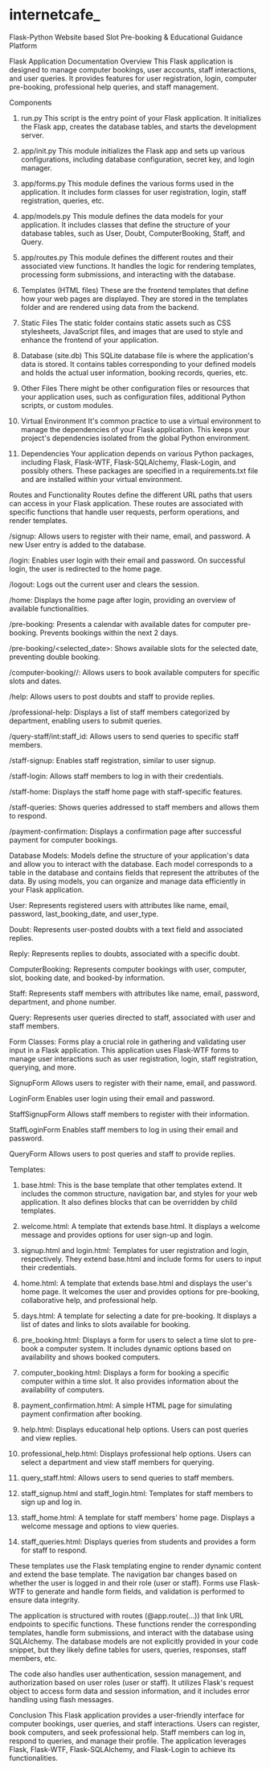 # internetcafe_

Flask-Python Website based Slot Pre-booking & Educational Guidance Platform

Flask Application Documentation
Overview
This Flask application is designed to manage computer bookings, user accounts, staff interactions, and user queries. It provides features for user registration, login, computer pre-booking, professional help queries, and staff management.

Components 
1. run.py
This script is the entry point of your Flask application. It initializes the Flask app, creates the database tables, and starts the development server.

2. app/init.py
This module initializes the Flask app and sets up various configurations, including database configuration, secret key, and login manager.

3. app/forms.py
This module defines the various forms used in the application. It includes form classes for user registration, login, staff registration, queries, etc.



4. app/models.py
This module defines the data models for your application. It includes classes that define the structure of your database tables, such as User, Doubt, ComputerBooking, Staff, and Query.

5. app/routes.py
This module defines the different routes and their associated view functions. It handles the logic for rendering templates, processing form submissions, and interacting with the database.

6. Templates (HTML files)
These are the frontend templates that define how your web pages are displayed. They are stored in the templates folder and are rendered using data from the backend.

7. Static Files
The static folder contains static assets such as CSS stylesheets, JavaScript files, and images that are used to style and enhance the frontend of your application.

8. Database (site.db)
This SQLite database file is where the application's data is stored. It contains tables corresponding to your defined models and holds the actual user information, booking records, queries, etc.

9. Other Files
There might be other configuration files or resources that your application uses, such as configuration files, additional Python scripts, or custom modules.

10. Virtual Environment
It's common practice to use a virtual environment to manage the dependencies of your Flask application. This keeps your project's dependencies isolated from the global Python environment.

11. Dependencies
Your application depends on various Python packages, including Flask, Flask-WTF, Flask-SQLAlchemy, Flask-Login, and possibly others. These packages are specified in a requirements.txt file and are installed within your virtual environment.

Routes and Functionality
Routes define the different URL paths that users can access in your Flask application. These routes are associated with specific functions that handle user requests, perform operations, and render templates.

/signup: Allows users to register with their name, email, and password. A new User entry is added to the database.

/login: Enables user login with their email and password. On successful login, the user is redirected to the home page.

/logout: Logs out the current user and clears the session.

/home: Displays the home page after login, providing an overview of available functionalities.

/pre-booking: Presents a calendar with available dates for computer pre-booking. Prevents bookings within the next 2 days.

/pre-booking/<selected_date>: Shows available slots for the selected date, preventing double booking.

/computer-booking/<slot>/<date>: Allows users to book available computers for specific slots and dates.

/help: Allows users to post doubts and staff to provide replies.

/professional-help: Displays a list of staff members categorized by department, enabling users to submit queries.

/query-staff/int:staff_id: Allows users to send queries to specific staff members.

/staff-signup: Enables staff registration, similar to user signup.

/staff-login: Allows staff members to log in with their credentials.

/staff-home: Displays the staff home page with staff-specific features.

/staff-queries: Shows queries addressed to staff members and allows them to respond.

/payment-confirmation: Displays a confirmation page after successful payment for computer bookings.

Database Models:
Models define the structure of your application's data and allow you to interact with the database. Each model corresponds to a table in the database and contains fields that represent the attributes of the data. By using models, you can organize and manage data efficiently in your Flask application.

User: Represents registered users with attributes like name, email, password, last_booking_date, and user_type.

Doubt: Represents user-posted doubts with a text field and associated replies.

Reply: Represents replies to doubts, associated with a specific doubt.

ComputerBooking: Represents computer bookings with user, computer, slot, booking date, and booked-by information.

Staff: Represents staff members with attributes like name, email, password, department, and phone number.

Query: Represents user queries directed to staff, associated with user and staff members.



Form Classes:
Forms play a crucial role in gathering and validating user input in a Flask application. This application uses Flask-WTF forms to manage user interactions such as user registration, login, staff registration, querying, and more.

SignupForm
Allows users to register with their name, email, and password.

LoginForm
Enables user login using their email and password.

StaffSignupForm
Allows staff members to register with their information.

StaffLoginForm
Enables staff members to log in using their email and password.

QueryForm
Allows users to post queries and staff to provide replies.

Templates:
1. base.html:
This is the base template that other templates extend. It includes the common structure, navigation bar, and styles for your web application. It also defines blocks that can be overridden by child templates.

2. welcome.html:
A template that extends base.html. It displays a welcome message and provides options for user sign-up and login.

3. signup.html and login.html:
Templates for user registration and login, respectively. They extend base.html and include forms for users to input their credentials.

4. home.html:
A template that extends base.html and displays the user's home page. It welcomes the user and provides options for pre-booking, collaborative help, and professional help.

5. days.html:
A template for selecting a date for pre-booking. It displays a list of dates and links to slots available for booking.

6. pre_booking.html:
Displays a form for users to select a time slot to pre-book a computer system. It includes dynamic options based on availability and shows booked computers.

7. computer_booking.html:
Displays a form for booking a specific computer within a time slot. It also provides information about the availability of computers.

8. payment_confirmation.html:
A simple HTML page for simulating payment confirmation after booking.

9. help.html:
Displays educational help options. Users can post queries and view replies.

10. professional_help.html:
Displays professional help options. Users can select a department and view staff members for querying.

11. query_staff.html:
Allows users to send queries to staff members.

12. staff_signup.html and staff_login.html:
Templates for staff members to sign up and log in.

13. staff_home.html:
A template for staff members' home page. Displays a welcome message and options to view queries.

14. staff_queries.html:
Displays queries from students and provides a form for staff to respond.

These templates use the Flask templating engine to render dynamic content and extend the base template. The navigation bar changes based on whether the user is logged in and their role (user or staff). Forms use Flask-WTF to generate and handle form fields, and validation is performed to ensure data integrity.

The application is structured with routes (@app.route(...)) that link URL endpoints to specific functions. These functions render the corresponding templates, handle form submissions, and interact with the database using SQLAlchemy. The database models are not explicitly provided in your code snippet, but they likely define tables for users, queries, responses, staff members, etc.

The code also handles user authentication, session management, and authorization based on user roles (user or staff). It utilizes Flask's request object to access form data and session information, and it includes error handling using flash messages.


Conclusion
This Flask application provides a user-friendly interface for computer bookings, user queries, and staff interactions. Users can register, book computers, and seek professional help. Staff members can log in, respond to queries, and manage their profile. The application leverages Flask, Flask-WTF, Flask-SQLAlchemy, and Flask-Login to achieve its functionalities.

